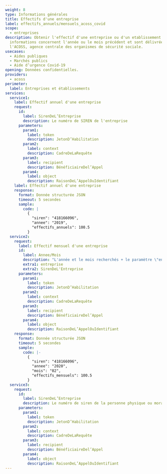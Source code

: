 ```yaml
---
weight: 8
type: Informations générales
title: Effectifs d'une entreprise
label: effectifs_annuels/mensuels_acoss_covid
scope:
  - entreprises
description: Obtenir l'effectif d'une entreprise ou d'un etablissement. Ces
  informations concernent l'année ou le mois précédent et sont délivrées par
  l'ACOSS, agence centrale des organismes de sécurité sociale.
usecases:
  - Aides publiques
  - Marchés publics
  - Aide d’urgence Covid-19
opening: Données confidentielles.
providers:
  - acoss
perimeter:
  label: Entreprises et établissements
services:
  service1:
    label: Effectif annuel d'une entreprise
    request:
      id:
        label: SirenDeL’Entreprise
        description: Le numéro de SIREN de l'entreprise
      parameters:
        param1:
          label: token
          description: JetonD’Habilitation
        param2:
          label: context
          description: CadreDeLaRequête
        param3:
          label: recipient
          description: BénéficiaireDel’Appel
        param4:
          label: object
          description: RaisonDeL’AppelOuIdentifiant
    label: Effectif annuel d'une entreprise
    response:
      format: Donnée structurée JSON
      timeout: 5 secondes
      sample:
        code: |
          {
            "siren": "418166096",
            "annee": "2019",
            "effectifs_annuels": 100.5
          }
  service2:
    request:
      label: Effectif mensuel d'une entreprise
      id:
        label: Annee/Mois
        description: "L'année et le mois recherchés + le paramètre \"entreprise\" + le numéro de SIREN de l'entreprise."
        extra1: entreprise
        extra2: SirenDeL'Entreprise
      parameters:
        param1:
          label: token
          description: JetonD’Habilitation
        param2:
          label: context
          description: CadreDeLaRequête
        param3:
          label: recipient
          description: BénéficiaireDel’Appel
        param4:
          label: object
          description: RaisonDeL’AppelOuIdentifiant
    response:
      format: Donnée structurée JSON
      timeout: 5 secondes
      sample:
        code: |-
          {
            "siren": "418166096",
            "annee": "2020",
            "mois": "02",
            "effectifs_mensuels": 100.5
          }
  service3:
    request:
      id:
        label: SirenDeL’Entreprise
        description: Le numéro de siren de la personne physique ou morale recherchée
      parameters:
        param1:
          label: token
          description: JetonD’Habilitation
        param2:
          label: context
          description: CadreDeLaRequête
        param3:
          label: recipient
          description: BénéficiaireDel’Appel
        param4:
          label: object
          description: RaisonDeL’AppelOuIdentifiant
---
```

